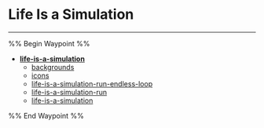 # Life Is a Simulation

---

%% Begin Waypoint %%
- **[life-is-a-simulation](../../..//Blog/life-is-a-simulation/life-is-a-simulation.md)**
	- [backgrounds](backgrounds.md)
	- [icons](icons.md)
	- [life-is-a-simulation-run-endless-loop](life-is-a-simulation-run-endless-loop.md)
	- [life-is-a-simulation-run](life-is-a-simulation-run.md)
	- [life-is-a-simulation](../../..//Blog/life-is-a-simulation/life-is-a-simulation.md)

%% End Waypoint %%





